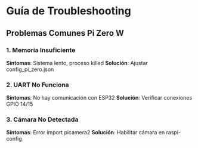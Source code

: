 # Guía de Troubleshooting

## Problemas Comunes Pi Zero W

### 1. Memoria Insuficiente
**Síntomas**: Sistema lento, proceso killed
**Solución**: Ajustar config_pi_zero.json

### 2. UART No Funciona  
**Síntomas**: No hay comunicación con ESP32
**Solución**: Verificar conexiones GPIO 14/15

### 3. Cámara No Detectada
**Síntomas**: Error import picamera2
**Solución**: Habilitar cámara en raspi-config
